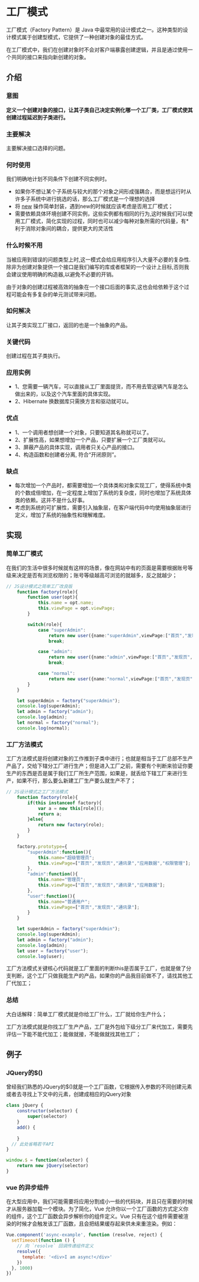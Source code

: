 # 工厂模式

工厂模式（Factory Pattern）是 Java 中最常用的设计模式之一。这种类型的设计模式属于创建型模式，它提供了一种创建对象的最佳方式。

在工厂模式中，我们在创建对象时不会对客户端暴露创建逻辑，并且是通过使用一个共同的接口来指向新创建的对象。

## 介绍

### 意图

**定义一个创建对象的接口，让其子类自己决定实例化哪一个工厂类，工厂模式使其创建过程延迟到子类进行。**

### 主要解决

主要解决接口选择的问题。

### 何时使用

我们明确地计划不同条件下创建不同实例时。

* 如果你不想让某个子系统与较大的那个对象之间形成强耦合，而是想运行时从许多子系统中进行挑选的话，那么工厂模式是一个理想的选择
* 将 [new](blog/docs/../../../base/javascript/newConstructor) 操作简单封装，遇到new的时候就应该考虑是否用工厂模式；
* 需要依赖具体环境创建不同实例，这些实例都有相同的行为,这时候我们可以使用工厂模式，简化实现的过程，同时也可以减少每种对象所需的代码量，有* 利于消除对象间的耦合，提供更大的灵活性

### 什么时候不用

当被应用到错误的问题类型上时,这一模式会给应用程序引入大量不必要的复杂性.除非为创建对象提供一个接口是我们编写的库或者框架的一个设计上目标,否则我会建议使用明确的构造器,以避免不必要的开销。

由于对象的创建过程被高效的抽象在一个接口后面的事实,这也会给依赖于这个过程可能会有多复杂的单元测试带来问题。

### 如何解决

让其子类实现工厂接口，返回的也是一个抽象的产品。

### 关键代码

创建过程在其子类执行。

### 应用实例

* 1、您需要一辆汽车，可以直接从工厂里面提货，而不用去管这辆汽车是怎么做出来的，以及这个汽车里面的具体实现。
* 2、Hibernate 换数据库只需换方言和驱动就可以。

### 优点

* 1、一个调用者想创建一个对象，只要知道其名称就可以了。
* 2、扩展性高，如果想增加一个产品，只要扩展一个工厂类就可以。
* 3、屏蔽产品的具体实现，调用者只关心产品的接口。
* 4、构造函数和创建者分离, 符合“开闭原则”。

### 缺点

* 每次增加一个产品时，都需要增加一个具体类和对象实现工厂，使得系统中类的个数成倍增加，在一定程度上增加了系统的复杂度，同时也增加了系统具体类的依赖。这并不是什么好事。
* 考虑到系统的可扩展性，需要引入抽象层，在客户端代码中均使用抽象层进行定义，增加了系统的抽象性和理解难度。

## 实现

###  简单工厂模式
  
在我们的生活中很多时候就有这样的场景，像在网站中有的页面是需要根据账号等级来决定是否有浏览权限的；账号等级越高可浏览的就越多，反之就越少；

```ts
// JS设计模式之简单工厂改良版
    function factory(role){
        function user(opt){
            this.name = opt.name;
            this.viewPage = opt.viewPage;
        }

        switch(role){
            case "superAdmin":
                return new user({name:"superAdmin",viewPage:["首页","发现页","通讯录","应用数据","权限管理"]});
                break;

            case "admin":
                return new user({name:"admin",viewPage:["首页","发现页","通讯录","应用数据"]});
                break;

            case "normal":
                return new user({name:"normal",viewPage:["首页","发现页","通讯录"]});
        }
    }

    let superAdmin = factory("superAdmin");
    console.log(superAdmin);
    let admin = factory("admin");
    console.log(admin);
    let normal = factory("normal");
    console.log(normal);
```

### 工厂方法模式

工厂方法模式是将创建对象的工作推到子类中进行；也就是相当于工厂总部不生产产品了，交给下辖分工厂进行生产；但是进入工厂之前，需要有个判断来验证你要生产的东西是否是属于我们工厂所生产范围，如果是，就丢给下辖工厂来进行生产，如果不行，那么要么新建工厂生产要么就生产不了；

```js
// JS设计模式之工厂方法模式
    function factory(role){
        if(this instanceof factory){
            var a = new this[role]();
            return a;
        }else{
            return new factory(role);
        }
    }

    factory.prototype={
        "superAdmin":function(){
            this.name="超级管理员";
            this.viewPage=["首页","发现页","通讯录","应用数据","权限管理"];
        },
        "admin":function(){
            this.name="管理员";
            this.viewPage=["首页","发现页","通讯录","应用数据"];
        },
        "user":function(){
            this.name="普通用户";
            this.viewPage=["首页","发现页","通讯录"];
        }
    }

    let superAdmin = factory("superAdmin");
    console.log(superAdmin);
    let admin = factory("admin");
    console.log(admin);
    let user = factory("user");
    console.log(user);
```

工厂方法模式关键核心代码就是工厂里面的判断this是否属于工厂，也就是做了分支判断，这个工厂只做我能生产的产品，如果你的产品我目前做不了，请找其他工厂代加工；

### 总结

大白话解释：简单工厂模式就是你给工厂什么，工厂就给你生产什么；

工厂方法模式就是你找工厂生产产品，工厂是外包给下级分工厂来代加工，需要先评估一下能不能代加工；能做就接，不能做就找其他工厂；

## 例子

### JQuery的$()

曾经我们熟悉的JQuery的$()就是一个工厂函数，它根据传入参数的不同创建元素或者去寻找上下文中的元素，创建成相应的jQuery对象

```js
class jQuery {
    constructor(selector) {
        super(selector)
    }
    add() {
        
    }
  // 此处省略若干API
}

window.$ = function(selector) {
    return new jQuery(selector)
}
```

### vue 的异步组件

在大型应用中，我们可能需要将应用分割成小一些的代码块，并且只在需要的时候才从服务器加载一个模块。为了简化，Vue 允许你以一个工厂函数的方式定义你的组件，这个工厂函数会异步解析你的组件定义。Vue 只有在这个组件需要被渲染的时候才会触发该工厂函数，且会把结果缓存起来供未来重渲染。例如：

```js
Vue.component('async-example', function (resolve, reject) {
  setTimeout(function () {
    // 向 `resolve` 回调传递组件定义
    resolve({
      template: '<div>I am async!</div>'
    })
  }, 1000)
})
```
